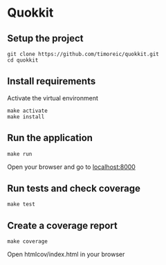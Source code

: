 # Quokkit

## Setup the project

```shell
git clone https://github.com/timoreic/quokkit.git
cd quokkit
```

## Install requirements

Activate the virtual environment

```shell
make activate
make install
```

## Run the application

```shell
make run
```

Open your browser and go to [localhost:8000](http://localhost:800/)

## Run tests and check coverage

```shell
make test
```

## Create a coverage report

```shell
make coverage
```

Open htmlcov/index.html in your browser
